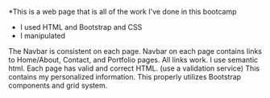 \*This is a web page that is all of the work I've done in this bootcamp

- I used HTML and Bootstrap and CSS
- I manipulated

The Navbar is consistent on each page.
Navbar on each page contains links to Home/About, Contact, and Portfolio pages.
All links work.
I use semantic html.
Each page has valid and correct HTML. (use a validation service)
This contains my personalized information.
This properly utilizes Bootstrap components and grid system.
